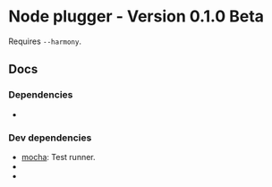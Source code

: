 # Node plugger - Version 0.1.0 Beta
Requires `--harmony`.

## Docs

### Dependencies

* [bluebird]: Promises.

[bluebird]: https://github.com/petkaantonov/bluebird/blob/master/API.md

### Dev dependencies

* [mocha]: Test runner.
* [chai]: Assertions.
* [sinon]: Stubbing.

[mocha]: http://mochajs.org/
[chai]: http://chaijs.com/api/bdd/
[sinon]: http://sinonjs.org/docs/
